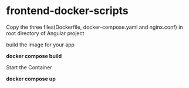 # frontend-docker-scripts

<p>Copy the three files(Dockerfile, docker-compose.yaml and nginx.conf) in root directory of Angular project</p>
<p>build the image for your app</p>
<strong>docker compose build</strong>
<p>Start the Container</p>
<strong>docker compose up</strong>

